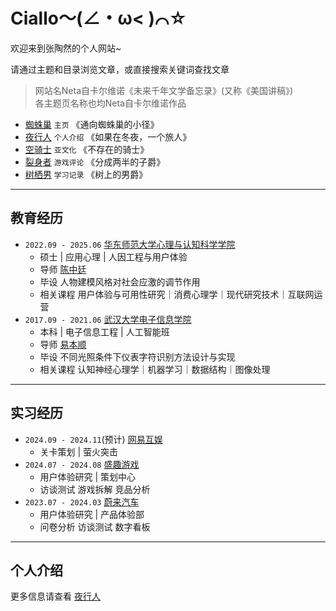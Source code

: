 # <p hidden><font size="1">蜘蛛巢</font>

# Ciallo～(∠・ω< )⌒☆

欢迎来到张陶然的个人网站~

请通过主题和目录浏览文章，或直接搜索关键词查找文章

> 网站名Neta自卡尔维诺《未来千年文学备忘录》(又称《美国讲稿》)  
> 各主题页名称也均Neta自卡尔维诺作品

- [蜘蛛巢](index.md) `主页` 《通向蜘蛛巢的小径》
- [夜行人](1Me/00index.md) `个人介绍` 《如果在冬夜，一个旅人》
- [空骑士](2Anim/00index.md) `亚文化` 《不存在的骑士》
- [裂身者](3Game/00index.md) `游戏评论` 《分成两半的子爵》
- [树栖男](4Note/00index.md) `学习记录` 《树上的男爵》

---

## 教育经历

- `2022.09 - 2025.06` [华东师范大学心理与认知科学学院](https://psy.ecnu.edu.cn/)
    - 硕士 | 应用心理 | 人因工程与用户体验 
    - 导师 [陈中廷](https://faculty.ecnu.edu.cn/_s9/czt/main.psp)
    - 毕设 人物建模风格对社会应激的调节作用
    - 相关课程 用户体验与可用性研究｜消费心理学｜现代研究技术｜互联网运营
- `2017.09 - 2021.06` [武汉大学电子信息学院](http://eis.whu.edu.cn/)
    - 本科 | 电子信息工程 | 人工智能班 
    - 导师 [易本顺](http://210.42.122.152/index/szdwDetail?rsh=00007328&newskind_id=20160320222026165YIdDsQIbgNtoE)
    - 毕设 不同光照条件下仪表字符识别方法设计与实现
    - 相关课程 认知神经心理学｜机器学习｜数据结构｜图像处理

---
## 实习经历

- `2024.09 - 2024.11`(预计) [网易互娱](https://game.163.com/)
    - 关卡策划 | 萤火突击
- `2024.07 - 2024.08` [盛趣游戏](https://www.shengqugames.com/cn/index)
    - 用户体验研究 | 策划中心
    - 访谈测试 游戏拆解 竞品分析
- `2023.07 - 2024.03` [蔚来汽车](https://www.nio.cn/)
    - 用户体验研究 | 产品体验部
    - 问卷分析 访谈测试 数字看板

---

## 个人介绍

更多信息请查看 [夜行人](1Me/00index.md)

